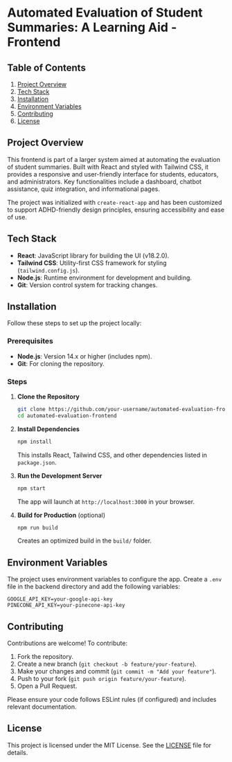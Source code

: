 # Automated Evaluation of Student Summaries: A Learning Aid - Frontend

## Table of Contents

1. [Project Overview](#project-overview)
2. [Tech Stack](#tech-stack)
3. [Installation](#installation)
4. [Environment Variables](#environment-variables)
5. [Contributing](#contributing)
6. [License](#license)

## Project Overview

This frontend is part of a larger system aimed at automating the evaluation of student summaries. Built with React and styled with Tailwind CSS, it provides a responsive and user-friendly interface for students, educators, and administrators. Key functionalities include a dashboard, chatbot assistance, quiz integration, and informational pages.

The project was initialized with `create-react-app` and has been customized to support ADHD-friendly design principles, ensuring accessibility and ease of use.

## Tech Stack

- **React**: JavaScript library for building the UI (v18.2.0).
- **Tailwind CSS**: Utility-first CSS framework for styling (`tailwind.config.js`).
- **Node.js**: Runtime environment for development and building.
- **Git**: Version control system for tracking changes.

## Installation

Follow these steps to set up the project locally:

### Prerequisites

- **Node.js**: Version 14.x or higher (includes npm).
- **Git**: For cloning the repository.

### Steps

1. **Clone the Repository**

   ```bash
   git clone https://github.com/your-username/automated-evaluation-frontend.git
   cd automated-evaluation-frontend
   ```

2. **Install Dependencies**

   ```bash
   npm install
   ```

   This installs React, Tailwind CSS, and other dependencies listed in `package.json`.

3. **Run the Development Server**

   ```bash
   npm start
   ```

   The app will launch at `http://localhost:3000` in your browser.

4. **Build for Production** (optional)
   ```bash
   npm run build
   ```
   Creates an optimized build in the `build/` folder.

## Environment Variables

The project uses environment variables to configure the app. Create a `.env` file in the backend directory and add the following variables:

```env
GOOGLE_API_KEY=your-google-api-key
PINECONE_API_KEY=your-pinecone-api-key
```

## Contributing

Contributions are welcome! To contribute:

1. Fork the repository.
2. Create a new branch (`git checkout -b feature/your-feature`).
3. Make your changes and commit (`git commit -m "Add your feature"`).
4. Push to your fork (`git push origin feature/your-feature`).
5. Open a Pull Request.

Please ensure your code follows ESLint rules (if configured) and includes relevant documentation.

## License

This project is licensed under the MIT License. See the [LICENSE](LICENSE) file for details.
